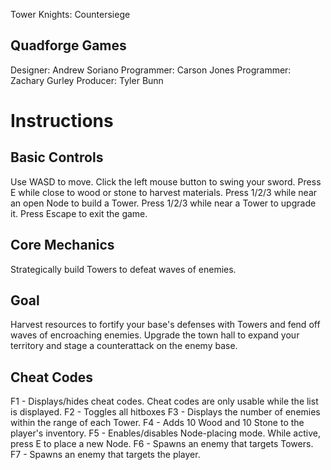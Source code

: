 Tower Knights: Countersiege

## Quadforge Games

Designer: Andrew Soriano
Programmer: Carson Jones
Programmer: Zachary Gurley
Producer: Tyler Bunn

# Instructions

## Basic Controls

Use WASD to move. Click the left mouse button to swing your sword. Press E while close to wood or stone to harvest materials.
Press 1/2/3 while near an open Node to build a Tower. Press 1/2/3 while near a Tower to upgrade it. Press Escape to exit the game.

## Core Mechanics

Strategically build Towers to defeat waves of enemies.

## Goal

Harvest resources to fortify your base's defenses with Towers and fend off waves of encroaching enemies.
Upgrade the town hall to expand your territory and stage a counterattack on the enemy base.

## Cheat Codes

F1 - Displays/hides cheat codes. Cheat codes are only usable while the list is displayed.
F2 - Toggles all hitboxes
F3 - Displays the number of enemies within the range of each Tower.
F4 - Adds 10 Wood and 10 Stone to the player's inventory.
F5 - Enables/disables Node-placing mode. While active, press E to place a new Node.
F6 - Spawns an enemy that targets Towers.
F7 - Spawns an enemy that targets the player.
